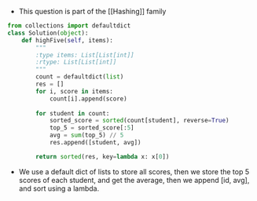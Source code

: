 - This question is part of the [[Hashing]] family

```python
from collections import defaultdict
class Solution(object):
    def highFive(self, items):
        """
        :type items: List[List[int]]
        :rtype: List[List[int]]
        """
        count = defaultdict(list)
        res = []
        for i, score in items: 
            count[i].append(score)
        
        for student in count: 
            sorted_score = sorted(count[student], reverse=True)
            top_5 = sorted_score[:5]
            avg = sum(top_5) // 5
            res.append([student, avg])

        return sorted(res, key=lambda x: x[0])
```

- We use a default dict of lists to store all scores, then we store the top 5 scores of each student, and get the average, then we append [id, avg], and sort using a lambda.